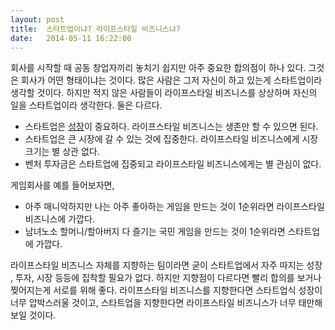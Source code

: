 ```yaml
---
layout: post
title:  스타트업이냐? 라이프스타일 비즈니스냐?
date:   2014-05-11 16:22:00
---
```


회사를 시작할 때 공동 창업자끼리 놓치기 쉽지만 아주 중요한 합의점이 하나 있다. 그것은 회사가 어떤 형태이냐는 것이다. 많은 사람은 그저 자신이 하고 있는게 스타트업이라 생각할 것이다. 하지만 적지 않은 사람들이 라이프스타일 비즈니스를 상상하며 자신의 일을 스타트업이라 생각한다. 둘은 다르다.

- 스타트업은 [성장](http://www.paulgraham.com/growth.html)이 중요하다. 라이프스타일 비즈니스는 생존만 할 수 있으면 된다.
- 스타트업은 큰 시장에 갈 수 있는 것에 집중한다. 라이프스타일 비즈니스에게 시장 크기는 별 상관 없다.
- 벤처 투자금은 스타트업에 집중되고 라이프스타일 비즈니스에게는 별 관심이 없다.

게임회사를 예를 들어보자면,

- 아주 매니악하지만 나는 아주 좋아하는 게임을 만드는 것이 1순위라면 라이프스타일 비즈니스에 가깝다.
- 남녀노소 할머니/할아버지 다 즐기는 국민 게임을 만드는 것이 1순위라면 스타트업에 가깝다.

라이프스타일 비즈니스 자체를 지향하는 팀이라면 굳이 스타트업에서 자주 따지는 성장 , 투자, 시장 등등에 집착할 필요가 없다. 하지만 지향점이 다르다면 빨리 합의를 보거나 찢어지는게 서로를 위해 좋다. 라이프스타일 비즈니스를 지향한다면 스타트업식 성장이 너무 압박스러울 것이고, 스타트업을 지향한다면 라이프스타일 비즈니스가 너무 태만해보일 것이다.
